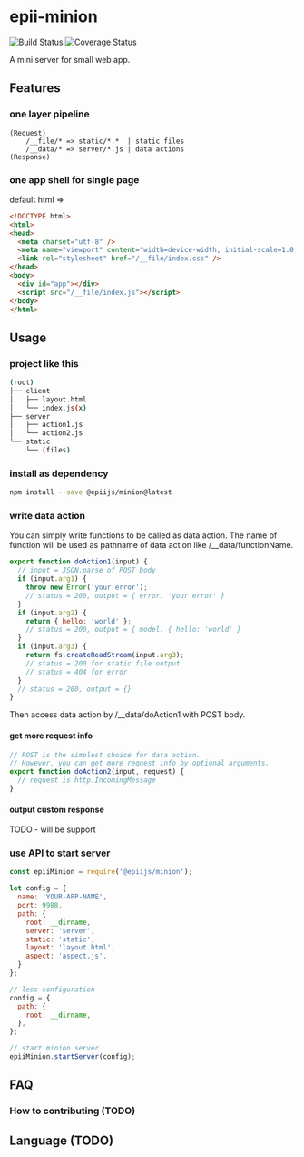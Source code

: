 # epii-minion

[![Build Status](https://travis-ci.org/epiijs/epii-minion.svg?branch=master)](https://travis-ci.org/epiijs/epii-minion)
[![Coverage Status](https://coveralls.io/repos/github/epiijs/epii-minion/badge.svg?branch=master)](https://coveralls.io/github/epiijs/epii-minion?branch=master)

A mini server for small web app.

## Features

### one layer pipeline

    (Request)
        /__file/* => static/*.*  | static files
        /__data/* => server/*.js | data actions
    (Response)

### one app shell for single page

default html =>

```html
<!DOCTYPE html>
<html>
<head>
  <meta charset="utf-8" />
  <meta name="viewport" content="width=device-width, initial-scale=1.0, maximum-scale=1.0, user-scalable=0">
  <link rel="stylesheet" href="/__file/index.css" />
</head>
<body>
  <div id="app"></div>
  <script src="/__file/index.js"></script>
</body>
</html>
```

## Usage

### project like this

```sh
(root)
├── client
│   ├── layout.html
│   └── index.js(x)
├── server
│   ├── action1.js
│   └── action2.js
└── static
    └── (files)
```

### install as dependency
```sh
npm install --save @epiijs/minion@latest
```

### write data action

You can simply write functions to be called as data action.
The name of function will be used as pathname of data action like /__data/functionName.

```js
export function doAction1(input) {
  // input = JSON.parse of POST body
  if (input.arg1) {
    throw new Error('your error');
    // status = 200, output = { error: 'your error' }
  }
  if (input.arg2) {
    return { hello: 'world' };
    // status = 200, output = { model: { hello: 'world' }
  }
  if (input.arg3) {
    return fs.createReadStream(input.arg3);
    // status = 200 for static file output
    // status = 404 for error
  }
  // status = 200, output = {}
}
```
Then access data action by /__data/doAction1 with POST body.

#### get more request info

```js
// POST is the simplest choice for data action. 
// However, you can get more request info by optional arguments.
export function doAction2(input, request) {
  // request is http.IncomingMessage
}
```

#### output custom response
 
TODO - will be support

### use API to start server
```js
const epiiMinion = require('@epiijs/minion');

let config = {
  name: 'YOUR-APP-NAME',
  port: 9988,
  path: {
    root: __dirname,
    server: 'server',
    static: 'static',
    layout: 'layout.html',
    aspect: 'aspect.js',
  }
};

// less configuration
config = {
  path: {
    root: __dirname,
  },
};

// start minion server
epiiMinion.startServer(config);
```

## FAQ

### How to contributing (TODO)

## Language (TODO)